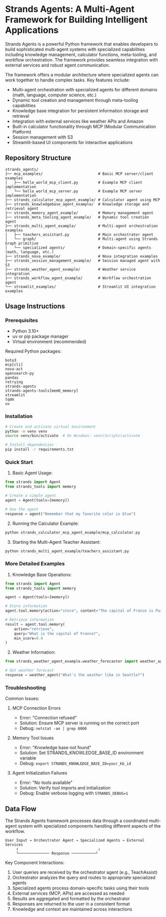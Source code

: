 # Strands Agents: A Multi-Agent Framework for Building Intelligent Applications

Strands Agents is a powerful Python framework that enables developers to build sophisticated multi-agent systems with specialized capabilities including knowledge management, calculator functions, meta-tooling, and workflow orchestration. The framework provides seamless integration with external services and robust agent communication.

The framework offers a modular architecture where specialized agents can work together to handle complex tasks. Key features include:
- Multi-agent orchestration with specialized agents for different domains (math, language, computer science, etc.)
- Dynamic tool creation and management through meta-tooling capabilities
- Knowledge base integration for persistent information storage and retrieval
- Integration with external services like weather APIs and Amazon
- Built-in calculator functionality through MCP (Modular Communication Platform)
- Session management with S3
- Streamlit-based UI components for interactive applications

## Repository Structure
```
strands_agents/
├── mcp_examples/                         # Basic MCP server/client examples
│   ├── hello_world_mcp_client.py         # Example MCP client implementation
│   └── hello_world_mcp_server.py         # Example MCP server implementation
├── strands_calculator_mcp_agent_example/ # Calculator agent using MCP
├── strands_knowledgebase_agent_example/  # Knowledge storage and retrieval agent
├── strands_memory_agent_example/         # Memory management agent
├── strands_meta_tooling_agent_example/   # Dynamic tool creation agent
├── strands_multi_agent_example/          # Multi-agent orchestration examples
│   ├── teachers_assistant.py             # Main orchestrator agent
│   └── graph/                            # Multi-agent using Strands Graph primitive
│   └── specialized agents/               # Domain-specific agents (math, language, etc.)
├── strands_nova_example/                 # Nova integration examples
├── strands_session_management_example/   # Session managed agent with S3
├── strands_weather_agent_example/        # Weather service integration
├── strands_workflow_agent_example/       # Workflow orchestration agent
└── streamlit_examples/                   # Streamlit UI integration examples
```

## Usage Instructions
### Prerequisites
- Python 3.10+
- uv or pip package manager
- Virtual environment (recommended)

Required Python packages:
```
boto3
mcp[cli]
nova-act
opensearch-py
pandas
retrying
strands-agents 
strands-agents-tools[mem0_memory]
streamlit
tqdm
uv
```

### Installation
```bash
# Create and activate virtual environment
python -m venv venv
source venv/bin/activate  # On Windows: venv\Scripts\activate

# Install dependencies
pip install -r requirements.txt
```

### Quick Start
1. Basic Agent Usage:
```python
from strands import Agent
from strands_tools import memory

# Create a simple agent
agent = Agent(tools=[memory])

# Use the agent
response = agent("Remember that my favorite color is blue")
```

2. Running the Calculator Example:
```bash
python strands_calculator_mcp_agent_example/mcp_calculator.py
```

3. Starting the Multi-Agent Teacher Assistant:
```bash
python strands_multi_agent_example/teachers_assistant.py
```

### More Detailed Examples
1. Knowledge Base Operations:
```python
from strands import Agent
from strands_tools import memory

agent = Agent(tools=[memory])

# Store information
agent.tool.memory(action="store", content="The capital of France is Paris")

# Retrieve information
result = agent.tool.memory(
    action="retrieve",
    query="What is the capital of France?",
    min_score=0.4
)
```

2. Weather Information:
```python
from strands_weather_agent_example.weather_forecaster import weather_agent

# Get weather forecast
response = weather_agent("What's the weather like in Seattle?")
```

### Troubleshooting
Common Issues:
1. MCP Connection Errors
   - Error: "Connection refused"
   - Solution: Ensure MCP server is running on the correct port
   - Debug: `netstat -an | grep 8000`

2. Memory Tool Issues
   - Error: "Knowledge base not found"
   - Solution: Set STRANDS_KNOWLEDGE_BASE_ID environment variable
   - Debug: `export STRANDS_KNOWLEDGE_BASE_ID=your_kb_id`

3. Agent Initialization Failures
   - Error: "No tools available"
   - Solution: Verify tool imports and initialization
   - Debug: Enable verbose logging with `STRANDS_DEBUG=1`

## Data Flow
The Strands Agents framework processes data through a coordinated multi-agent system with specialized components handling different aspects of the workflow.

```ascii
User Input → Orchestrator Agent → Specialized Agents → External Services
     ↑                                    ↓
     └────────────── Response ───────────┘
```

Key Component Interactions:
1. User queries are received by the orchestrator agent (e.g., TeachAssist)
2. Orchestrator analyzes the query and routes to appropriate specialized agents
3. Specialized agents process domain-specific tasks using their tools
4. External services (MCP, APIs) are accessed as needed
5. Results are aggregated and formatted by the orchestrator
6. Responses are returned to the user in a consistent format
7. Knowledge and context are maintained across interactions
